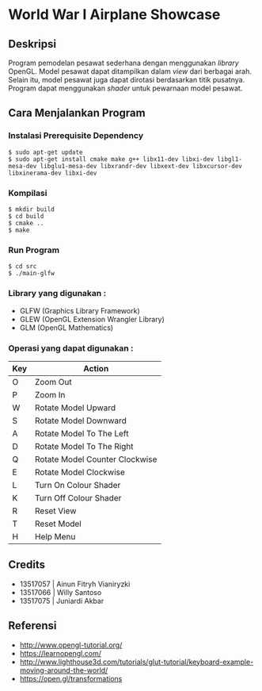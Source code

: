 # World War I Airplane Showcase

## Deskripsi
Program pemodelan pesawat sederhana dengan menggunakan _library_ OpenGL. Model pesawat dapat ditampilkan dalam _view_ dari berbagai arah. Selain itu, model pesawat juga dapat dirotasi berdasarkan titik pusatnya. Program dapat menggunakan _shader_ untuk pewarnaan model pesawat.

## Cara Menjalankan Program 

### Instalasi Prerequisite Dependency
```
$ sudo apt-get update
$ sudo apt-get install cmake make g++ libx11-dev libxi-dev libgl1-mesa-dev libglu1-mesa-dev libxrandr-dev libxext-dev libxcursor-dev libxinerama-dev libxi-dev
```

### Kompilasi
```
$ mkdir build
$ cd build
$ cmake ..
$ make
```

### Run Program
```
$ cd src
$ ./main-glfw
```

### Library yang digunakan :
- GLFW (Graphics Library Framework)
- GLEW (OpenGL Extension Wrangler Library)
- GLM  (OpenGL Mathematics)

### Operasi yang dapat digunakan :
| Key | Action                         |
|-----|--------------------------------|
| O   | Zoom Out                       |
| P   | Zoom In                        |
| W   | Rotate Model Upward            |
| S   | Rotate Model Downward          |
| A   | Rotate Model To The Left       |
| D   | Rotate Model To The Right      |
| Q   | Rotate Model Counter Clockwise |
| E   | Rotate Model Clockwise         |
| L   | Turn On Colour Shader          |
| K   | Turn Off Colour Shader         |
| R   | Reset View                     |
| T   | Reset Model                    |
| H   | Help Menu                      |

## Credits
- 13517057 | Ainun Fitryh Vianiryzki
- 13517066 | Willy Santoso
- 13517075 | Juniardi Akbar

## Referensi
- http://www.opengl-tutorial.org/
- https://learnopengl.com/
- http://www.lighthouse3d.com/tutorials/glut-tutorial/keyboard-example-moving-around-the-world/
- https://open.gl/transformations
